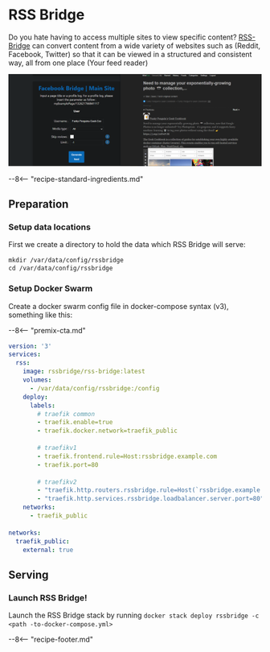 # RSS Bridge


Do you hate having to access multiple sites to view specific content? [RSS-Bridge](https://github.com/RSS-Bridge/rss-bridge) can convert content from a wide variety of websites such as (Reddit, Facebook, Twitter) so that it can be viewed in a structured and consistent way, all from one place (Your feed reader)

![RSS Screenshot](../images/rssbridge.png)


--8<-- "recipe-standard-ingredients.md"


## Preparation

### Setup data locations

First we create a directory to hold the data which RSS Bridge will serve:

```
mkdir /var/data/config/rssbridge
cd /var/data/config/rssbridge
```

### Setup Docker Swarm

Create a docker swarm config file in docker-compose syntax (v3), something like this:

--8<-- "premix-cta.md"

```yaml
version: '3'
services:
  rss:
    image: rssbridge/rss-bridge:latest
    volumes:
      - /var/data/config/rssbridge:/config
    deploy:
      labels:
        # traefik common
        - traefik.enable=true
        - traefik.docker.network=traefik_public

        # traefikv1
        - traefik.frontend.rule=Host:rssbridge.example.com
        - traefik.port=80     

        # traefikv2
        - "traefik.http.routers.rssbridge.rule=Host(`rssbridge.example.com`)"
        - "traefik.http.services.rssbridge.loadbalancer.server.port=80" 
    networks:
      - traefik_public

networks:
  traefik_public:
    external: true
```

## Serving

### Launch RSS Bridge!

Launch the RSS Bridge stack by running ```docker stack deploy rssbridge -c <path -to-docker-compose.yml>```

[^1]: The inclusion of RSS Bridge was due to the efforts of Bencey in our [Discord server](http://chat.funkypenguin.co.nz). Thanks Ben!!
[^2]: This recipe goes well with an RSS reader such as [miniflux] 

--8<-- "recipe-footer.md"
